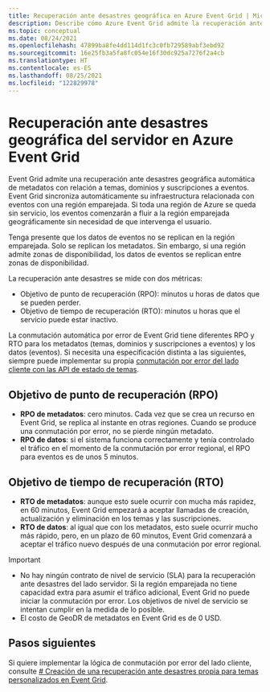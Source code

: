 ```yaml
---
title: Recuperación ante desastres geográfica en Azure Event Grid | Microsoft Docs
description: Describe cómo Azure Event Grid admite la recuperación ante desastres geográfica (GeoDR) automáticamente.
ms.topic: conceptual
ms.date: 08/24/2021
ms.openlocfilehash: 47899ba8fe4dd114d1fc3c0fb729589abf3ebd92
ms.sourcegitcommit: 16e25fb3a5fa8fc054e16f30dc925a7276f2a4cb
ms.translationtype: HT
ms.contentlocale: es-ES
ms.lasthandoff: 08/25/2021
ms.locfileid: "122829978"
---
```

# <a name="server-side-geo-disaster-recovery-in-azure-event-grid"></a>Recuperación ante desastres geográfica del servidor en Azure Event Grid
Event Grid admite una recuperación ante desastres geográfica automática de metadatos con relación a temas, dominios y suscripciones a eventos. Event Grid sincroniza automáticamente su infraestructura relacionada con eventos con una región emparejada. Si toda una región de Azure se queda sin servicio, los eventos comenzarán a fluir a la región emparejada geográficamente sin necesidad de que intervenga el usuario. 

Tenga presente que los datos de eventos no se replican en la región emparejada. Solo se replican los metadatos. Sin embargo, si una región admite zonas de disponibilidad, los datos de eventos se replican entre zonas de disponibilidad. 

La recuperación ante desastres se mide con dos métricas:

- Objetivo de punto de recuperación (RPO): minutos u horas de datos que se pueden perder.
- Objetivo de tiempo de recuperación (RTO): minutos u horas que el servicio puede estar inactivo.

La conmutación automática por error de Event Grid tiene diferentes RPO y RTO para los metadatos (temas, dominios y suscripciones a eventos) y los datos (eventos). Si necesita una especificación distinta a las siguientes, siempre puede implementar su propia [conmutación por error del lado cliente con las API de estado de temas](custom-disaster-recovery.md).

## <a name="recovery-point-objective-rpo"></a>Objetivo de punto de recuperación (RPO)
- **RPO de metadatos**: cero minutos. Cada vez que se crea un recurso en Event Grid, se replica al instante en otras regiones. Cuando se produce una conmutación por error, no se pierde ningún metadato.
- **RPO de datos**: si el sistema funciona correctamente y tenía controlado el tráfico en el momento de la conmutación por error regional, el RPO para eventos es de unos 5 minutos.

## <a name="recovery-time-objective-rto"></a>Objetivo de tiempo de recuperación (RTO)
- **RTO de metadatos**: aunque esto suele ocurrir con mucha más rapidez, en 60 minutos, Event Grid empezará a aceptar llamadas de creación, actualización y eliminación en los temas y las suscripciones.
- **RTO de datos**: al igual que con los metadatos, esto suele ocurrir mucho más rápido, pero, en un plazo de 60 minutos, Event Grid comenzará a aceptar el tráfico nuevo después de una conmutación por error regional.

> [!IMPORTANT]
> - No hay ningún contrato de nivel de servicio (SLA) para la recuperación ante desastres del lado servidor. Si la región emparejada no tiene capacidad extra para asumir el tráfico adicional, Event Grid no puede iniciar la conmutación por error. Los objetivos de nivel de servicio se intentan cumplir en la medida de lo posible. 
> - El costo de GeoDR de metadatos en Event Grid es de 0 USD.


## <a name="next-steps"></a>Pasos siguientes
Si quiere implementar la lógica de conmutación por error del lado cliente, consulte [# Creación de una recuperación ante desastres propia para temas personalizados en Event Grid](custom-disaster-recovery.md).
